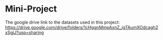 # Mini-Project
The google drive link to the datasets used in this project: 
https://drive.google.com/drive/folders/1cHggnMmpAxnZ_igTAumXOdcagh2xSgjJ?usp=sharing
